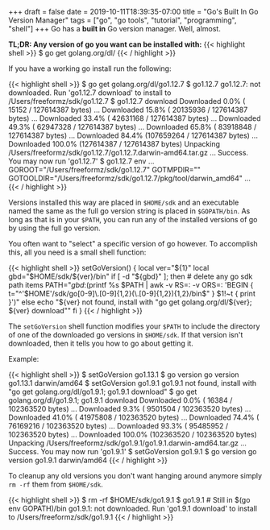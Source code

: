 +++ 
draft = false
date = 2019-10-11T18:39:35-07:00
title = "Go's Built In Go Version Manager"
tags = ["go", "go tools", "tutorial", "programming", "shell"]
+++
Go has a **built in** Go version manager. Well, almost.

**TL;DR: Any version of go you want can be installed with:**
{{< highlight shell >}}
$ go get golang.org/dl/<go version string>
{{< / highlight >}}

If you have a working go install run the following:

{{< highlight shell >}}
$ go get golang.org/dl/go1.12.7
$ go1.12.7
go1.12.7: not downloaded. Run 'go1.12.7 download' to install to /Users/freeformz/sdk/go1.12.7
$ go1.12.7 download
Downloaded   0.0% (    15152 / 127614387 bytes) ...
Downloaded  15.8% ( 20135936 / 127614387 bytes) ...
Downloaded  33.4% ( 42631168 / 127614387 bytes) ...
Downloaded  49.3% ( 62947328 / 127614387 bytes) ...
Downloaded  65.8% ( 83918848 / 127614387 bytes) ...
Downloaded  84.4% (107659264 / 127614387 bytes) ...
Downloaded 100.0% (127614387 / 127614387 bytes)
Unpacking /Users/freeformz/sdk/go1.12.7/go1.12.7.darwin-amd64.tar.gz ...
Success. You may now run 'go1.12.7'
$ go1.12.7 env
...
GOROOT="/Users/freeformz/sdk/go1.12.7"
GOTMPDIR=""
GOTOOLDIR="/Users/freeformz/sdk/go1.12.7/pkg/tool/darwin_amd64"
...
{{< / highlight >}}


Versions installed this way are placed in `$HOME/sdk` and an executable named the same as the full go version string is placed in `$GOPATH/bin`. As long as that is in your `$PATH`, you can run any of the installed versions of go by using the full go version.

You often want to "select" a specific version of go however. To accomplish this, all you need is a small shell function:

{{< highlight shell >}}
setGoVersion() {
  local ver="${1}"
  local gbd="$HOME/sdk/${ver}/bin"
  if [ -d "${gbd}" ]; then
    # delete any go sdk path items
    PATH="${gbd}:$(printf %s $PATH | awk -v RS=: -v ORS=: 'BEGIN { t="^'$HOME'/sdk/go[0-9]\.[0-9]{1,2}(\.[0-9]{1,2}){1,2}/bin$" } $1!~t { print }')"
  else
    echo "${ver} not found, install with \"go get golang.org/dl/${ver}; ${ver} download\""
  fi
}
{{< / highlight >}}

The `setGoVersion` shell function modifies your `$PATH` to include the directory of one of the downloaded go versions in `$HOME/sdk`. If that version isn't downloaded, then it tells you how to go about getting it.

Example:

{{< highlight shell >}}
$ setGoVersion go1.13.1
$ go version
go version go1.13.1 darwin/amd64
$ setGoVersion go1.9.1 
go1.9.1 not found, install with "go get golang.org/dl/go1.9.1; go1.9.1 download"
$ go get golang.org/dl/go1.9.1; go1.9.1 download 
Downloaded   0.0% (    16384 / 102363520 bytes) ...
Downloaded   9.3% (  9501504 / 102363520 bytes) ...
Downloaded  41.0% ( 41975808 / 102363520 bytes) ...
Downloaded  74.4% ( 76169216 / 102363520 bytes) ...
Downloaded  93.3% ( 95485952 / 102363520 bytes) ...
Downloaded 100.0% (102363520 / 102363520 bytes)
Unpacking /Users/freeformz/sdk/go1.9.1/go1.9.1.darwin-amd64.tar.gz ...
Success. You may now run 'go1.9.1'
$ setGoVersion go1.9.1
$ go version
go version go1.9.1 darwin/amd64
{{< / highlight >}}

To cleanup any old versions you don't want hanging around anymore simply `rm -rf` them from `$HOME/sdk`.

{{< highlight shell >}}
$ rm -rf $HOME/sdk/go1.9.1
$ go1.9.1        # Still in $(go env GOPATH)/bin
go1.9.1: not downloaded. Run 'go1.9.1 download' to install to /Users/freeformz/sdk/go1.9.1
{{< / highlight >}}